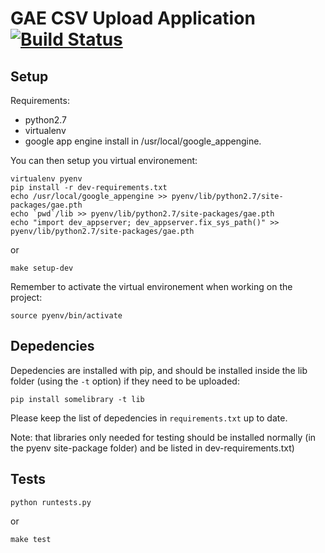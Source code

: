 # GAE CSV Upload Application [![Build Status](https://travis-ci.org/SingaporeClouds/education.png?branch=master)](https://travis-ci.org/SingaporeClouds/education)

## Setup

Requirements:
- python2.7
- virtualenv
- google app engine install in /usr/local/google_appengine.

You can then setup you virtual environement:
```
virtualenv pyenv
pip install -r dev-requirements.txt
echo /usr/local/google_appengine >> pyenv/lib/python2.7/site-packages/gae.pth
echo `pwd`/lib >> pyenv/lib/python2.7/site-packages/gae.pth
echo "import dev_appserver; dev_appserver.fix_sys_path()" >> pyenv/lib/python2.7/site-packages/gae.pth
```

or

```
make setup-dev
```

Remember to activate the virtual environement when working on the project:
```
source pyenv/bin/activate
```

## Depedencies

Depedencies are installed with pip, and should be installed inside the 
lib folder (using the `-t` option) if they need to be uploaded:

```
pip install somelibrary -t lib
```

Please keep the list of depedencies in `requirements.txt` up to date.

Note: that libraries only needed for testing should be installed normally
(in the pyenv site-package folder) and be listed in dev-requirements.txt)


## Tests

```
python runtests.py
```

or

```
make test
```